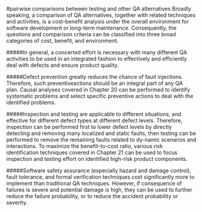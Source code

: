 #pairwise comparisons between testing and other QA alternatives
Broadly speaking, a comparison of QA alternatives, together with related techniques and activities, is a cost-benefit analysis under the overall environment for software development or long-term maintenance. Consequently, the questions and comparison criteria can be classified into three broad categories of cost, benefit, and environment.

#####In general, a concerted effort is necessary with many different QA activities to be used in an integrated fashion to effectively and efficiently deal with defects and ensure product quality.

#####Defect prevention greatly reduces the chance of fault injections. Therefore, such preventiveactions should be an integral part of any QA plan. Causal analyses covered in Chapter 20 can be performed to identify systematic problems and select specific preventive actions to deal with the identified problems.

#####Inspection and testing are applicable to different situations, and effective for different defect types at different defect levels. Therefore, inspection can be performed first to lower defect levels by directly detecting and removing many localized and static faults, then testing can be performed to remove the remaining faults related to dy-namic scenarios and interactions. To maximize the benefit-to-cost ratio, various risk identification techniques covered in Chapter 21 can be used to focus inspection and testing effort on identified high-risk product components.

#####Software safety assurance (especially hazard and damage control), fault tolerance, and formal verification techniques cost significantly more to implement than traditional QA techniques. However, if consequence of failures is severe and potential damage is high, they can be used to further reduce the failure probability, or to reduce the accident probability or severity.




